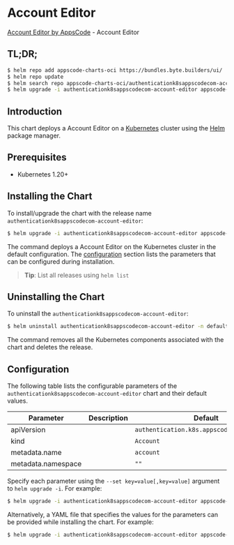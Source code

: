 # Account Editor

[Account Editor by AppsCode](https://appscode.com) - Account Editor

## TL;DR;

```bash
$ helm repo add appscode-charts-oci https://bundles.byte.builders/ui/
$ helm repo update
$ helm search repo appscode-charts-oci/authenticationk8sappscodecom-account-editor --version=v0.11.0
$ helm upgrade -i authenticationk8sappscodecom-account-editor appscode-charts-oci/authenticationk8sappscodecom-account-editor -n default --create-namespace --version=v0.11.0
```

## Introduction

This chart deploys a Account Editor on a [Kubernetes](http://kubernetes.io) cluster using the [Helm](https://helm.sh) package manager.

## Prerequisites

- Kubernetes 1.20+

## Installing the Chart

To install/upgrade the chart with the release name `authenticationk8sappscodecom-account-editor`:

```bash
$ helm upgrade -i authenticationk8sappscodecom-account-editor appscode-charts-oci/authenticationk8sappscodecom-account-editor -n default --create-namespace --version=v0.11.0
```

The command deploys a Account Editor on the Kubernetes cluster in the default configuration. The [configuration](#configuration) section lists the parameters that can be configured during installation.

> **Tip**: List all releases using `helm list`

## Uninstalling the Chart

To uninstall the `authenticationk8sappscodecom-account-editor`:

```bash
$ helm uninstall authenticationk8sappscodecom-account-editor -n default
```

The command removes all the Kubernetes components associated with the chart and deletes the release.

## Configuration

The following table lists the configurable parameters of the `authenticationk8sappscodecom-account-editor` chart and their default values.

|     Parameter      | Description |                        Default                        |
|--------------------|-------------|-------------------------------------------------------|
| apiVersion         |             | <code>authentication.k8s.appscode.com/v1alpha1</code> |
| kind               |             | <code>Account</code>                                  |
| metadata.name      |             | <code>account</code>                                  |
| metadata.namespace |             | <code>""</code>                                       |


Specify each parameter using the `--set key=value[,key=value]` argument to `helm upgrade -i`. For example:

```bash
$ helm upgrade -i authenticationk8sappscodecom-account-editor appscode-charts-oci/authenticationk8sappscodecom-account-editor -n default --create-namespace --version=v0.11.0 --set apiVersion=authentication.k8s.appscode.com/v1alpha1
```

Alternatively, a YAML file that specifies the values for the parameters can be provided while
installing the chart. For example:

```bash
$ helm upgrade -i authenticationk8sappscodecom-account-editor appscode-charts-oci/authenticationk8sappscodecom-account-editor -n default --create-namespace --version=v0.11.0 --values values.yaml
```

